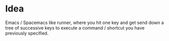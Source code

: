 # Idea

Emacs / Spacemacs like runner, where you hit one key and get send down a tree
of successive keys to execute a command / shortcut you have previously
specified.
